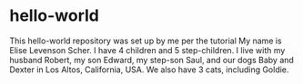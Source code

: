 # hello-world
This hello-world repository was set up by me per the tutorial
My name is Elise Levenson Scher. I have 4 children and 5 step-children.
I live with my husband Robert, my son Edward, my step-son Saul, and our dogs Baby and Dexter in Los Altos, California, USA.
We also have 3 cats, including Goldie.
